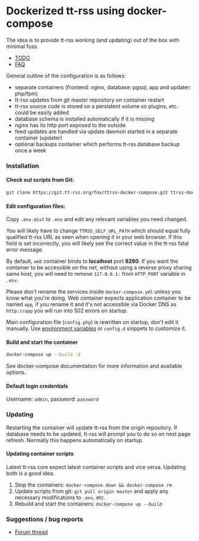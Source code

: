 # Dockerized tt-rss using docker-compose

The idea is to provide tt-rss working (and updating) out of the box with minimal fuss.

- [TODO](https://git.tt-rss.org/fox/ttrss-docker-compose/wiki/TODO)
- [FAQ](https://git.tt-rss.org/fox/ttrss-docker-compose/wiki#faq)

General outline of the configuration is as follows:

 - separate containers (frontend: nginx, database: pgsql, app and updater: php/fpm)
 - tt-rss updates from git master repository on container restart
 - tt-rss source code is stored on a persistent volume so plugins, etc. could be easily added
 - database schema is installed automatically if it is missing
 - nginx has its http port exposed to the outside
 - feed updates are handled via update daemon started in a separate container (updater)
 - optional backups container which performs tt-rss database backup once a week

### Installation

#### Check out scripts from Git:

```sh
git clone https://git.tt-rss.org/fox/ttrss-docker-compose.git ttrss-docker && cd ttrss-docker
```

#### Edit configuration files:

Copy ``.env-dist`` to ``.env`` and edit any relevant variables you need changed.

You will likely have to change ``TTRSS_SELF_URL_PATH`` which should equal fully qualified tt-rss
URL as seen when opening it in your web browser. If this field is set incorrectly, you will
likely see the correct value in the tt-rss fatal error message.

By default, `web` container binds to **localhost** port **8280**. If you want the container to be
accessible on the net, without using a reverse proxy sharing same host, you will need to
remove ``127.0.0.1:`` from ``HTTP_PORT`` variable in ``.env``.

Please don't rename the services inside `docker-compose.yml` unless you know what you're doing. Web container expects application container to be named `app`, if you rename it and it's not accessible via Docker DNS as `http://app` you will run into 502 errors on startup.

Main configuration file (`config.php`) is rewritten on startup, don't edit it manually. Use [environment variables](https://git.tt-rss.org/fox/ttrss-docker-compose/wiki#how-do-i-set-global-configuration-options) or `config.d` snippets to customize it.

#### Build and start the container

```sh
docker-compose up --build -d
```

See docker-compose documentation for more information and available options.

#### Default login credentials

Username: `admin`, password: `password`

### Updating

Restarting the container will update tt-rss from the origin repository. If database needs to be updated,
tt-rss will prompt you to do so on next page refresh. Normally this happens automatically on startup.

#### Updating container scripts

Latest tt-rss core expect latest container scripts and vice versa. Updating both is a good idea.

1. Stop the containers: ``docker-compose down && docker-compose rm``
2. Update scripts from git: ``git pull origin master`` and apply any necessary modifications to ``.env``, etc.
3. Rebuild and start the containers: ``docker-compose up --build``

### Suggestions / bug reports

- [Forum thread](https://community.tt-rss.org/t/docker-compose-tt-rss/2894)
